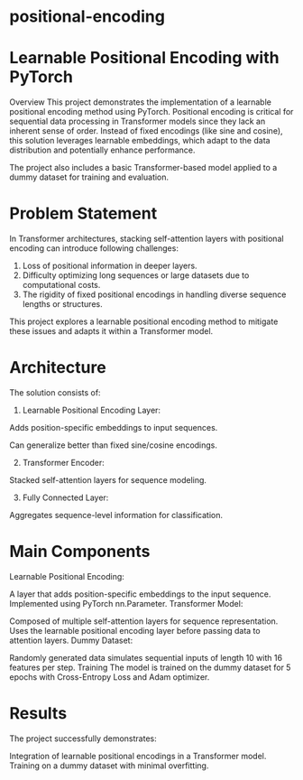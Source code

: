 # positional-encoding

# Learnable Positional Encoding with PyTorch

Overview
This project demonstrates the implementation of a learnable positional encoding method using PyTorch. Positional encoding is critical for sequential data processing in Transformer models since they lack an inherent sense of order. Instead of fixed encodings (like sine and cosine), this solution leverages learnable embeddings, which adapt to the data distribution and potentially enhance performance.

The project also includes a basic Transformer-based model applied to a dummy dataset for training and evaluation.

# Problem Statement
In Transformer architectures, stacking self-attention layers with positional encoding can introduce following challenges:

1. Loss of positional information in deeper layers.
2. Difficulty optimizing long sequences or large datasets due to computational costs.
3. The rigidity of fixed positional encodings in handling diverse sequence lengths or structures.

This project explores a learnable positional encoding method to mitigate these issues and adapts it within a Transformer model.

# Architecture
The solution consists of:

1. Learnable Positional Encoding Layer:

Adds position-specific embeddings to input sequences.

Can generalize better than fixed sine/cosine encodings.

2. Transformer Encoder:

Stacked self-attention layers for sequence modeling.

3. Fully Connected Layer:

Aggregates sequence-level information for classification.

# Main Components
Learnable Positional Encoding:

A layer that adds position-specific embeddings to the input sequence.
Implemented using PyTorch nn.Parameter.
Transformer Model:

Composed of multiple self-attention layers for sequence representation.
Uses the learnable positional encoding layer before passing data to attention layers.
Dummy Dataset:

Randomly generated data simulates sequential inputs of length 10 with 16 features per step.
Training
The model is trained on the dummy dataset for 5 epochs with Cross-Entropy Loss and Adam optimizer.

# Results
The project successfully demonstrates:

Integration of learnable positional encodings in a Transformer model.
Training on a dummy dataset with minimal overfitting.
